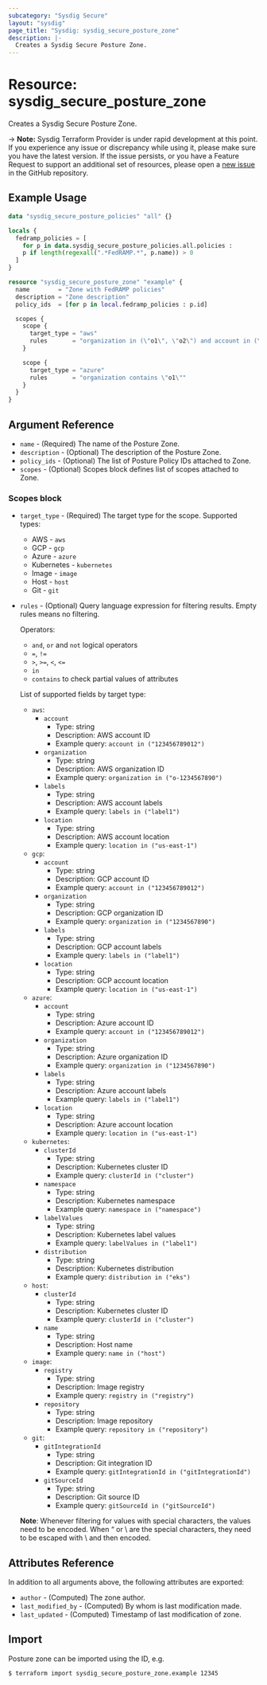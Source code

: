 ```yaml
---
subcategory: "Sysdig Secure"
layout: "sysdig"
page_title: "Sysdig: sysdig_secure_posture_zone"
description: |-
  Creates a Sysdig Secure Posture Zone.
---
```


# Resource: sysdig_secure_posture_zone

Creates a Sysdig Secure Posture Zone.

-> **Note:** Sysdig Terraform Provider is under rapid development at this point. If you experience any issue or discrepancy while using it, please make sure you have the latest version. If the issue persists, or you have a Feature Request to support an additional set of resources, please open a [new issue](https://github.com/sysdiglabs/terraform-provider-sysdig/issues/new) in the GitHub repository.

## Example Usage

```terraform
data "sysdig_secure_posture_policies" "all" {}

locals {
  fedramp_policies = [
    for p in data.sysdig_secure_posture_policies.all.policies :
    p if length(regexall(".*FedRAMP.*", p.name)) > 0
  ]
}

resource "sysdig_secure_posture_zone" "example" {
  name        = "Zone with FedRAMP policies"
  description = "Zone description"
  policy_ids  = [for p in local.fedramp_policies : p.id]

  scopes {
    scope {
      target_type = "aws"
      rules       = "organization in (\"o1\", \"o2\") and account in (\"a1\", \"a2\")"
    }

    scope {
      target_type = "azure"
      rules       = "organization contains \"o1\""
    }
  }
}
```

## Argument Reference

* `name` - (Required) The name of the Posture Zone.
* `description` - (Optional) The description of the Posture Zone.
* `policy_ids` - (Optional) The list of Posture Policy IDs attached to Zone.
* `scopes` - (Optional) Scopes block defines list of scopes attached to Zone.

### Scopes block

* `target_type` - (Required) The target type for the scope. Supported types:
  - AWS - `aws`
  - GCP - `gcp`
  - Azure - `azure`
  - Kubernetes - `kubernetes`
  - Image - `image`
  - Host - `host`
  - Git - `git`

* `rules` - (Optional) Query language expression for filtering results. Empty rules means no filtering. 

  Operators:
  - `and`, `or` and `not` logical operators
  - `=`, `!=`
  - `>`, `>=`, `<`, `<=`
  - `in`
  - `contains` to check partial values of attributes
  
  List of supported fields by target type:
  - `aws`:
    - `account`
      - Type: string
      - Description: AWS account ID
      - Example query: `account in ("123456789012")`
    - `organization`
      - Type: string
      - Description: AWS organization ID
      - Example query: `organization in ("o-1234567890")`
    - `labels`
      - Type: string
      - Description: AWS account labels
      - Example query: `labels in ("label1")`
    - `location`
      - Type: string
      - Description: AWS account location
      - Example query: `location in ("us-east-1")`
  - `gcp`:
    - `account`
      - Type: string
      - Description: GCP account ID
      - Example query: `account in ("123456789012")`
    - `organization`
      - Type: string
      - Description: GCP organization ID
      - Example query: `organization in ("1234567890")`
    - `labels`
      - Type: string
      - Description: GCP account labels
      - Example query: `labels in ("label1")`
    - `location`
      - Type: string
      - Description: GCP account location
      - Example query: `location in ("us-east-1")`
  - `azure`:
    - `account`
      - Type: string
      - Description: Azure account ID
      - Example query: `account in ("123456789012")`
    - `organization`
      - Type: string
      - Description: Azure organization ID
      - Example query: `organization in ("1234567890")`
    - `labels`
      - Type: string
      - Description: Azure account labels
      - Example query: `labels in ("label1")`
    - `location`
      - Type: string
      - Description: Azure account location
      - Example query: `location in ("us-east-1")`
  - `kubernetes`:
     - `clusterId`
       - Type: string
       - Description: Kubernetes cluster ID
       - Example query: `clusterId in ("cluster")`
     - `namespace`
       - Type: string
       - Description: Kubernetes namespace
       - Example query: `namespace in ("namespace")`
     - `labelValues`
       - Type: string
       - Description: Kubernetes label values
       - Example query: `labelValues in ("label1")`
     - `distribution`
       - Type: string
       - Description: Kubernetes distribution
       - Example query: `distribution in ("eks")`
  - `host`:
    - `clusterId`
      - Type: string
      - Description: Kubernetes cluster ID
      - Example query: `clusterId in ("cluster")`
    - `name`
      - Type: string
      - Description: Host name
      - Example query: `name in ("host")`
  - `image`:
    - `registry`
      - Type: string
      - Description: Image registry
      - Example query: `registry in ("registry")`
    - `repository`
      - Type: string
      - Description: Image repository
      - Example query: `repository in ("repository")`
  - `git`:
     - `gitIntegrationId`
       - Type: string
       - Description: Git integration ID
       - Example query: `gitIntegrationId in ("gitIntegrationId")`
     - `gitSourceId`
       - Type: string
       - Description: Git source ID
       - Example query: `gitSourceId in ("gitSourceId")`
  
  **Note**: Whenever filtering for values with special characters, the values need to be encoded.
  When “ or \ are the special characters, they need to be escaped with \ and then encoded.

## Attributes Reference

In addition to all arguments above, the following attributes are exported:

* `author` - (Computed) The zone author.
* `last_modified_by` - (Computed) By whom is last modification made.
* `last_updated` - (Computed) Timestamp of last modification of zone.

## Import

Posture zone can be imported using the ID, e.g.

```
$ terraform import sysdig_secure_posture_zone.example 12345
```

